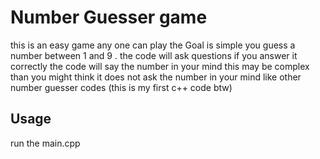 # Number Guesser game 
this is an easy game any one can play the Goal is simple you guess a number between 1 and 9 .
the code will ask questions if you answer it correctly the code will say the number in your mind
this may be complex than you might think it does not ask the number in your mind like other number guesser codes
(this is my first c++ code btw)

## Usage
run the main.cpp 
